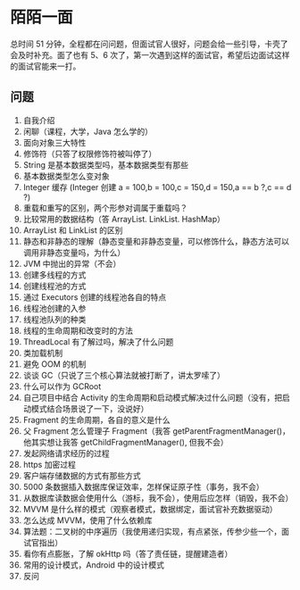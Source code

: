 # 陌陌一面

总时间 51 分钟，全程都在问问题，但面试官人很好，问题会给一些引导，卡壳了会及时补充。面了也有 5、6 次了，第一次遇到这样的面试官，希望后边面试这样的面试官能来一打。

## 问题

1. 自我介绍
2. 闲聊（课程，大学，Java 怎么学的）
3. 面向对象三大特性
4. 修饰符（只答了权限修饰符被叫停了）
5. String 是基本数据类型吗，基本数据类型有那些
6. 基本数据类型怎么变对象
7. Integer 缓存 (Integer 创建 a = 100,b = 100,c = 150,d = 150,a == b ?,c == d ?)
8. 重载和重写的区别，两个形参对调属于重载吗？
9. 比较常用的数据结构（答 ArrayList. LinkList. HashMap）
10. ArrayList 和 LinkList 的区别
11. 静态和非静态的理解（静态变量和非静态变量，可以修饰什么，静态方法可以调用非静态变量吗，为什么）
12. JVM 中抛出的异常（不会）
13. 创建多线程的方式
14. 创建线程池的方式
15. 通过 Executors 创建的线程池各自的特点
16. 线程池创建的入参
17. 线程池队列的种类
18. 线程的生命周期和改变时的方法
19. ThreadLocal 有了解过吗，解决了什么问题
20. 类加载机制
21. 避免 OOM 的机制
22. 谈谈 GC（只说了三个核心算法就被打断了，讲太罗嗦了）
23. 什么可以作为 GCRoot
24. 自己项目中结合 Activity 的生命周期和启动模式解决过什么问题（没有，把启动模式结合场景说了一下，没说好）
25. Fragment 的生命周期，各自的意义是什么
26. 父 Fragment 怎么管理子 Fragment（我答 getParentFragmentManager()，他其实想让我答 getChildFragmentManager(), 但我不会）
27. 发起网络请求经历的过程
28. https 加密过程
29. 客户端存储数据的方式有那些方式
30. 5000 条数据插入数据库保证效率，怎样保证原子性（事务，我不会）
31. 从数据库读数据会使用什么（游标，我不会），使用后应怎样（销毁，我不会）
32. MVVM 是什么样的模式（观察者模式，数据绑定，面试官补充数据驱动）
33. 怎么达成 MVVM，使用了什么依赖库
34. 算法题：二叉树的中序遍历（我使用递归实现，有点紧张，传参少些一个，面试官指出）
35. 看你有点膨胀，了解 okHttp 吗（答了责任链，提醒建造者）
36. 常用的设计模式，Android 中的设计模式
37. 反问
